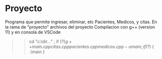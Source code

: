 # Proyecto
Programa que permite ingresar, eliminar, etc Pacientes, Medicos, y citas.
En la rama de "proyecto" archivos del proyecto 
Compilacion con g++ (version 11) y en consola de VSCode
>> cd "c:\dir..." ; if ($?) { g++ main.cpp citas.cpp pacientes.cpp medicos.cpp -o main } ; if ($?) { .\main }


